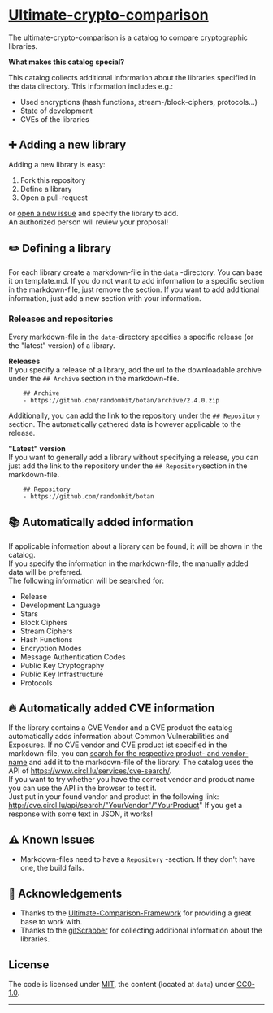 # [Ultimate-crypto-comparison](https://cryptocatalog.github.io/ultimate-crypto-comparison/)

The ultimate-crypto-comparison is a catalog to compare cryptographic libraries.

**What makes this catalog special?**

This catalog collects additional information about the libraries specified in the data directory. This information includes e.g.:
- Used encryptions (hash functions, stream-/block-ciphers, protocols...)
- State of development
- CVEs of the libraries

## :heavy_plus_sign: Adding a new library

Adding a new library is easy:

1. Fork this repository
2. Define a library
3. Open a pull-request

or [open a new issue](https://github.com/cryptocatalog/ultimate-crypto-comparison/issues/new) and specify the library to add.  
An authorized person will review your proposal!

## :pencil2: Defining a library

For each library create a markdown-file in the `data` -directory. You can base it on template.md. If you do not want to add information to a specific section in the markdown-file, just remove the section. If you want to add additional information, just add a new section with your information.

### Releases and repositories
Every markdown-file in the `data`-directory specifies a specific release (or the "latest" version) of a library.

**Releases**  
If you specify a release of a library, add the url to the downloadable archive under the `## Archive` section in the markdown-file.

```
    ## Archive
    - https://github.com/randombit/botan/archive/2.4.0.zip
```

Additionally, you can add the link to the repository under the `## Repository` section. The automatically gathered data is however applicable to the release.

**"Latest" version**  
If you want to generally add a library without specifying a release, you can just add the link to the repository under the `## Repository`section in the markdown-file.  

```
    ## Repository
    - https://github.com/randombit/botan
```

## :books: Automatically added information
If applicable information about a library can be found, it will be shown in the catalog.  
If you specify the information in the markdown-file, the manually added data will be preferred.  
The following information will be searched for:
- Release
- Development Language
- Stars
- Block Ciphers
- Stream Ciphers
- Hash Functions
- Encryption Modes
- Message Authentication Codes
- Public Key Cryptography
- Public Key Infrastructure
- Protocols

## :fire: Automatically added CVE information
If the library contains a CVE Vendor and a CVE product the catalog automatically adds information about Common Vulnerabilities and Exposures. If no CVE vendor and CVE product ist specified in the markdown-file, you can [search for the respective product- and vendor-name](https://cve.circl.lu/browse) and add it to the markdown-file of the library. The catalog uses the API of https://www.circl.lu/services/cve-search/.  
If you want to try whether you have the correct vendor and product name you can use the API in the browser to test it.  
Just put in your found vendor and product in the following link: http://cve.circl.lu/api/search/"YourVendor"/"YourProduct"
If you get a response with some text in JSON, it works!


## :warning: Known Issues
- Markdown-files need to have a `Repository` -section. If they don't have one, the build fails.

## :crown: Acknowledgements
- Thanks to the [Ultimate-Comparison-Framework](https://github.com/ultimate-comparisons/ultimate-comparison-BASE) for providing a great base to work with.  
- Thanks to the [gitScrabber](https://github.com/Eyenseo/gitScrabber) for collecting additional information about the libraries.

## License

The code is licensed under [MIT], the content (located at `data`) under [CC0-1.0].

  [CC0-1.0]: https://creativecommons.org/publicdomain/zero/1.0/

<hr />

  [MIT]: https://opensource.org/licenses/MIT
  [CC-BY-SA-4.0]: http://creativecommons.org/licenses/by-sa/4.0/
